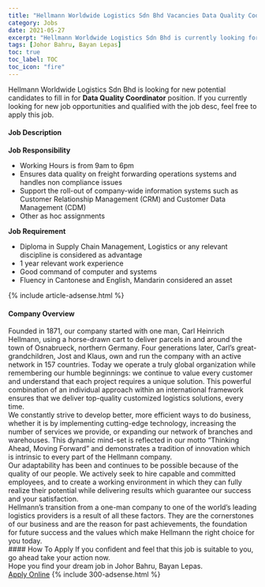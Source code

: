 ```yaml
---
title: "Hellmann Worldwide Logistics Sdn Bhd Vacancies Data Quality Coordinator" 
category: Jobs 
date: 2021-05-27 
excerpt: "Hellmann Worldwide Logistics Sdn Bhd is currently looking for suitable person to fill in the Data Quality Coordinator which based in Johor Bahru, Bayan Lepas" 
tags: [Johor Bahru, Bayan Lepas] 
toc: true 
toc_label: TOC 
toc_icon: "fire" 
--- 
```


<p>Hellmann Worldwide Logistics Sdn Bhd is looking for new potential candidates to fill in for <b>Data Quality Coordinator</b> position. If you currently looking for new job opportunities and qualified with the job desc, feel free to apply this job.
</p><div><div><h4>Job Description</h4></div><div><div><span><div><p><strong>Job Responsibility</strong></p><ul><li>Working Hours is from 9am to 6pm</li><li>Ensures data quality on freight forwarding operations systems and handles non compliance issues</li><li>Support the roll-out of company-wide information systems such as Customer Relationship Management (CRM) and Customer Data Management (CDM)</li><li>Other as hoc assignments</li></ul><p><strong>Job Requirement</strong></p><ul><li>Diploma in Supply Chain Management, Logistics or any relevant discipline is considered as advantage</li><li>1 year relevant work experience</li><li>Good command of computer and systems</li><li>Fluency in Cantonese and English, Mandarin considered an asset</li></ul></div></span></div></div></div> 
{% include article-adsense.html %} 
<div><div><h4>Company Overview</h4></div><div><div><span><div><div>
	Founded in 1871, our company started with one man, Carl Heinrich Hellmann, using a horse-drawn cart to deliver parcels in and around the town of Osnabrueck, northern Germany. Four generations later, Carl&#8217;s great-grandchildren, Jost and Klaus, own and run the company with an active network in 157 countries. Today we operate a truly global organization while remembering our humble beginnings: we continue to value every customer and understand that each project requires a unique solution. This powerful combination of an individual approach within an international framework ensures that we deliver top-quality customized logistics solutions, every time.</div>
<div>
	We constantly strive to develop better, more efficient ways to do business, whether it is by implementing cutting-edge technology, increasing the number of services we provide, or expanding our network of branches and warehouses. This dynamic mind-set is reflected in our motto &#8220;Thinking Ahead, Moving Forward&#8221; and demonstrates a tradition of innovation which is intrinsic to every part of the Hellmann company.</div>
<div>
	Our adaptability has been and continues to be possible because of the quality of our people. We actively seek to hire capable and committed employees, and to create a working environment in which they can fully realize their potential while delivering results which guarantee our success and your satisfaction.</div>
<div>
	Hellmann&#8217;s transition from a one-man company to one of the world&#8217;s leading logistics providers is a result of all these factors. They are the cornerstones of our business and are the reason for past achievements, the foundation for future success and the values which make Hellmann the right choice for you today.</div></div></span></div></div></div> 
#### How To Apply 
If you confident and feel that this job is suitable to you, go ahead take your action now. <br/> 
Hope you find your dream job in Johor Bahru, Bayan Lepas. <br/> 
<a href="https://www.jobstreet.com.my/en/job/data-quality-coordinator-4576972?jobId=jobstreet-my-job-4576972&" class="btn btn--info" target="_blank" rel="nofollow noopenner">Apply Online</a> 
{% include 300-adsense.html %} 